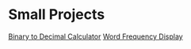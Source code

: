 <h1>Small Projects</h1>
<a href="https://tangyubei.github.io/bin2dec/">Binary to Decimal Calculator</a>
<a href="https://tangyubei.github.io/wordfreq/">Word Frequency Display</a>
